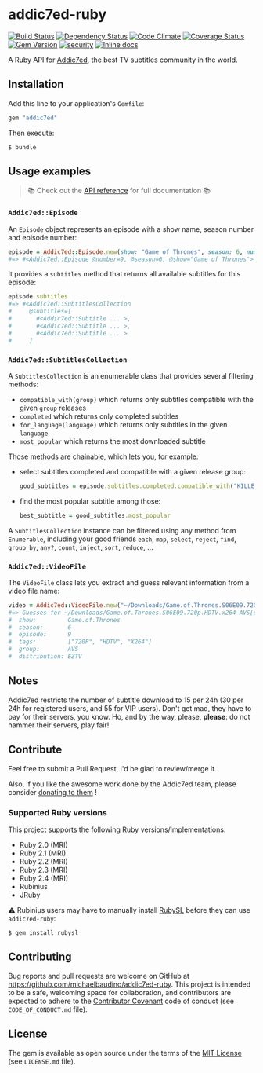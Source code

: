 # addic7ed-ruby

[![Build Status](https://api.travis-ci.org/michaelbaudino/addic7ed-ruby.svg?branch=full-rewrite)](https://travis-ci.org/michaelbaudino/addic7ed-ruby)
[![Dependency Status](https://gemnasium.com/michaelbaudino/addic7ed-ruby.svg?travis)](https://gemnasium.com/michaelbaudino/addic7ed-ruby)
[![Code Climate](https://codeclimate.com/github/michaelbaudino/addic7ed-ruby.svg)](https://codeclimate.com/github/michaelbaudino/addic7ed-ruby)
[![Coverage Status](https://coveralls.io/repos/michaelbaudino/addic7ed-ruby/badge.svg?branch=master)](https://coveralls.io/r/michaelbaudino/addic7ed-ruby)
[![Gem Version](https://badge.fury.io/rb/addic7ed.svg)](http://badge.fury.io/rb/addic7ed)
[![security](https://hakiri.io/github/michaelbaudino/addic7ed-ruby/master.svg)](https://hakiri.io/github/michaelbaudino/addic7ed-ruby/master)
[![Inline docs](http://inch-ci.org/github/michaelbaudino/addic7ed-ruby.svg?branch=full-rewrite)](http://inch-ci.org/github/michaelbaudino/addic7ed-ruby?branch=full-rewrite)

A Ruby API for [Addic7ed](http://www.addic7ed.com), the best TV subtitles community in the world.

## Installation

Add this line to your application's `Gemfile`:

```ruby
gem "addic7ed"
```

Then execute:

```shell
$ bundle
```

## Usage examples

> :books: Check out the [API reference](http://www.rubydoc.info/github/michaelbaudino/addic7ed-ruby) for full documentation :books:

### `Addic7ed::Episode`

An `Episode` object represents an episode with a show name, season number and episode number:

```ruby
episode = Addic7ed::Episode.new(show: "Game of Thrones", season: 6, number: 9)
#=> #<Addic7ed::Episode @number=9, @season=6, @show="Game of Thrones">
```

It provides a `subtitles` method that returns all available subtitles for this episode:

```ruby
episode.subtitles
#=> #<Addic7ed::SubtitlesCollection
#     @subtitles=[
#       #<Addic7ed::Subtitle ... >,
#       #<Addic7ed::Subtitle ... >,
#       #<Addic7ed::Subtitle ... >
#     ]
```

### `Addic7ed::SubtitlesCollection`

A `SubtitlesCollection` is an enumerable class that provides several filtering methods:
* `compatible_with(group)` which returns only subtitles compatible with the given `group` releases
* `completed` which returns only completed subtitles
* `for_language(language)` which returns only subtitles in the given `language`
* `most_popular` which returns the most downloaded subtitle

Those methods are chainable, which lets you, for example:

* select subtitles completed and compatible with a given release group:

    ```ruby
    good_subtitles = episode.subtitles.completed.compatible_with("KILLERS")
    ```

* find the most popular subtitle among those:

    ```ruby
    best_subtitle = good_subtitles.most_popular
    ```

A `SubtitlesCollection` instance can be filtered using any method from `Enumerable`, including your good friends `each`, `map`, `select`, `reject`, `find`, `group_by`, `any?`, `count`, `inject`, `sort`, `reduce`, ...

### `Addic7ed::VideoFile`

The `VideoFile` class lets you extract and guess relevant information from a video file name:

```ruby
video = Addic7ed::VideoFile.new("~/Downloads/Game.of.Thrones.S06E09.720p.HDTV.x264-AVS[eztv].mkv")
#=> Guesses for ~/Downloads/Game.of.Thrones.S06E09.720p.HDTV.x264-AVS[eztv].mkv:
#  show:         Game.of.Thrones
#  season:       6
#  episode:      9
#  tags:         ["720P", "HDTV", "X264"]
#  group:        AVS
#  distribution: EZTV
```

## Notes

Addic7ed restricts the number of subtitle download to 15 per 24h (30 per 24h for registered users, and 55 for VIP users). Don't get mad, they have to pay for their servers, you know. Ho, and by the way, please, **please**: do not hammer their servers, play fair!

## Contribute

Feel free to submit a Pull Request, I'd be glad to review/merge it.

Also, if you like the awesome work done by the Addic7ed team, please consider [donating to them](http://www.addic7ed.com) !

### Supported Ruby versions

This project [supports](https://github.com/michaelbaudino/addic7ed-ruby/blob/full-rewrite/.travis.yml) the following Ruby versions/implementations:

* Ruby 2.0 (MRI)
* Ruby 2.1 (MRI)
* Ruby 2.2 (MRI)
* Ruby 2.3 (MRI)
* Ruby 2.4 (MRI)
* Rubinius
* JRuby

:warning: Rubinius users may have to manually install [RubySL](https://github.com/RubySL) before they can use `addic7ed-ruby`:

```shell
$ gem install rubysl
```

## Contributing

Bug reports and pull requests are welcome on GitHub at https://github.com/michaelbaudino/addic7ed-ruby. This project is intended to be a safe, welcoming space for collaboration, and contributors are expected to adhere to the [Contributor Covenant](http://contributor-covenant.org) code of conduct (see `CODE_OF_CONDUCT.md` file).

## License

The gem is available as open source under the terms of the [MIT License](http://opensource.org/licenses/MIT) (see `LICENSE.md` file).
